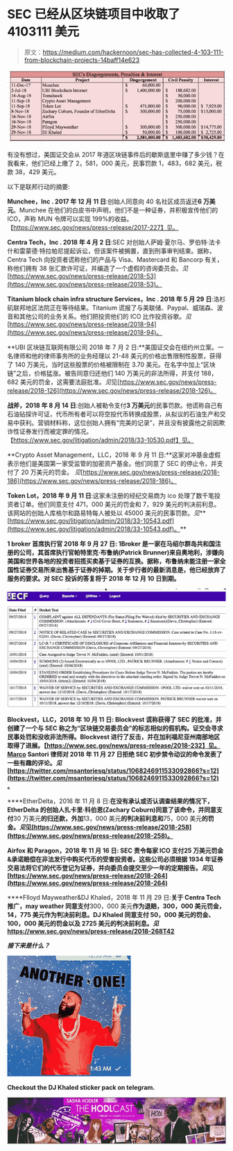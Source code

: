 # SEC 已经从区块链项目中收取了 4103111 美元

> 原文：<https://medium.com/hackernoon/sec-has-collected-4-103-111-from-blockchain-projects-14baff14e623>

![](img/19a68dc677f74b2303f19c458bbb0b68.png)

有没有想过，美国证交会从 2017 年道区块链事件后的歇斯底里中赚了多少钱？在我看来，他们已经上缴了 2，581，000 美元，民事罚款 1，483，682 美元，税款 38，429 美元。

以下是联邦行动的摘要:

**Munchee，Inc . 2017 年 12 月 11 日**:创始人同意向 40 名社区成员返还**6 万美元**。Munchee 在他们的白皮书中声明，他们不是一种证券，并积极宣传他们的 ICO，声称 MUN 令牌可以实现 199%的收益。【https://www.sec.gov/news/press-release/2017-227】见。

**Centra Tech，Inc . 2018 年 4 月 2 日**:SEC 对创始人萨姆·夏尔马、罗伯特·法卡什和雷蒙德·特拉帕尼提起诉讼，但该案件被搁置，直到刑事审判结束。据称，Centra Tech 向投资者谎称他们的产品与 Visa、Mastercard 和 Bancorp 有关，称他们拥有 38 张汇款许可证，并编造了一个虚假的咨询委员会。*见*[https://www.sec.gov/news/press-release/2018-53](https://www.sec.gov/news/press-release/2018-53)。

**Titanium block chain infra structure Services，Inc . 2018 年 5 月 29 日**:洛杉矶联邦地区法院正在等待结果。Titanium 谎报了与美联储、Paypal、威瑞森、波音和其他公司的业务关系。他们把投资他们的 ICO 比作投资谷歌。*见*[https://www.sec.gov/news/press-release/2018-94](https://www.sec.gov/news/press-release/2018-94)。

**UBI 区块链互联网有限公司 2018 年 7 月 2 日:**美国证交会在纽约州立案。一名律师和他的律师事务所的业务经理以 21-48 美元的价格出售限制性股票，获得了 140 万美元，当时这些股票的价格被限制在 3.70 美元。在名字中加上“区块链”之后，价格猛涨。被告同意归还他们 140 万美元的非法所得，并支付 188，682 美元的罚金，这需要法庭批准。*见*见[https://www.sec.gov/news/press-release/2018-126](https://www.sec.gov/news/press-release/2018-126)。

**战斧，2018 年 8 月 14 日**:创始人被勒令支付**3 万美元**的民事罚款。他谎称自己有石油钻探许可证，代币所有者可以将空投代币转换成股票，从拟议的石油生产和交易中获利。营销材料称，这位创始人拥有“完美的记录”，并且没有披露他之前因欺诈性证券发行而被定罪的情况。【https://www.sec.gov/litigation/admin/2018/33-10530.pdf】见。

**Crypto Asset Management，LLC，2018 年 9 月 11 日:**这家对冲基金虚假表示他们是美国第一家受监管的加密资产基金。他们同意了 SEC 的停止令，并支付了 20 万美元的罚金。 *见*[https://www.sec.gov/news/press-release/2018-186](https://www.sec.gov/news/press-release/2018-186)。

**Token Lot，2018 年 9 月 11 日**:这家未注册的经纪交易商为 ico 处理了数千笔投资者订单。他们同意支付 471，000 美元的罚金和 7，929 美元的判决前利息。该网站的创始人库格尔和路易特每人被处以 45000 美元的民事罚款。*见***[https://www.sec.gov/litigation/admin/2018/33-10543.pdf](https://www.sec.gov/litigation/admin/2018/33-10543.pdf)。**

****1 broker 首席执行官 2018 年 9 月 27 日:** 1Broker 是一家在马绍尔群岛共和国注册的公司，其首席执行官帕特里克·布鲁纳(Patrick Brunner)来自奥地利，涉嫌向美国和世界各地的投资者招揽买卖基于证券的互换。据称，布鲁纳未能注册一家全国性证券交易所来出售基于证券的掉期。关于步行者的最新消息是，他已经放弃了服务的要求。对 SEC 投诉的答复将于 2018 年 12 月 10 日到期。**

**![](img/b9b23d2ed74474a10b3f3d79490e0094.png)**

****Blockvest，LLC，2018 年 10 月 11 日:** Blockvest 谎称获得了 SEC 的批准，并创建了一个与 SEC 称之为“区块链交易委员会”的标志相似的假机构。证交会寻求民事处罚和没收非法所得。Blockvest 进行了反击，并在加利福尼亚州南部地区取得了进展。【https://www.sec.gov/news/press-release/2018-232】见。Marco Santori 律师对 2018 年 11 月 27 日拒绝 SEC 初步禁令动议的命令发表了一些有趣的评论。*见*[https://twitter.com/msantoriesq/status/1068246911533092866?s=12](https://twitter.com/msantoriesq/status/1068246911533092866?s=12) 。**

****EtherDelta，2016 年 11 月 8 日:**在没有承认或否认调查结果的情况下，EtherDelta 的创始人扎卡里·科伯恩(Zachary Coburn)同意了该命令，并同意支付**30 万美元**的归还款，外加**13，000 美元**的判决前利息和**75，000 美元**的罚金。*见*见[https://www.sec.gov/news/press-release/2018-258](https://www.sec.gov/news/press-release/2018-258)。**

****Airfox 和 Paragon，2018 年 11 月 16 日:** SEC 责令每家 ICO 支付**25 万美元**罚金&承诺赔偿在非法发行中购买代币的受害投资者。这些公司必须根据 1934 年证券交易法将它们的代币登记为证券，并向委员会提交至少一年的定期报告。*见*见[https://www.sec.gov/news/press-release/2018-264](https://www.sec.gov/news/press-release/2018-264)**

****Flloyd Mayweather&DJ Khaled，2018 年 11 月 29 日:**关于 Centra Tech 推广，may weather 同意支付**300，000 美元**作为退赔，**300，000 美元**罚金，**14，775 美元**作为判决前利息。DJ Khaled 同意支付 50，000 美元的罚金、100，000 美元的罚金以及 2725 美元的判决前利息。*见*https://www.sec.gov/news/press-release/2018-268T42**

***接下来是什么？***

**![](img/fbe714c482b01124473816801732d45e.png)**

**Checkout the DJ Khaled sticker pack on telegram.**

**![](img/cafdb29ac8a19748e50c170419720345.png)**
